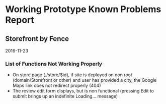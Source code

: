 # Working Prototype Known Problems Report
## Storefront by Fence
2016-11-23

### List of Functions Not Working Properly
- On store page (./store/$id), if site is deployed on non root (domain/Storefront or other) and user has provided a city, the Google Maps link does not redirect properly (404)
- The review edit form displays, but is non functional (pressing Edit to submit brings up an indefinite Loading… message)
